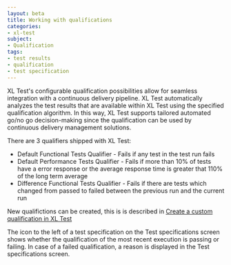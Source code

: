 ```yaml
---
layout: beta
title: Working with qualifications
categories:
- xl-test
subject:
- Qualification
tags:
- test results
- qualification
- test specification
---
```


XL Test's configurable qualification possibilities allow for seamless integration with a continuous delivery pipeline. XL Test automatically analyzes the test results that are available within XL Test using the specified qualification algorithm. In this way, XL Test supports tailored automated go/no go decision-making since the qualification can be used by continuous delivery management solutions.

There are 3 qualifiers shipped with XL Test:

* Default Functional Tests Qualifier - Fails if any test in the test run fails
* Default Performance Tests Qualifier - Fails if more than 10% of tests have a error response or the average response time is greater that 110% of the long term average
* Difference Functional Tests Qualifier - Fails if there are tests which changed from passed to failed between the previous run and the current run

New qualifictions can be created, this is is described in [Create a custom qualification in XL Test](xl-test/how-to/create-a-custom-qualification-in-xl-test.html)

The icon to the left of a test specification on the Test specifications screen shows whether the qualification of the most recent execution is passing or failing. In case of a failed qualification, a reason is displayed in the Test specifications screen.
